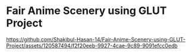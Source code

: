 # Fair Anime Scenery using GLUT Project
https://github.com/Shakibul-Hasan-14/Fair-Anime-Scenery-using-GLUT-Project/assets/120587494/f2f20eeb-9927-4cae-9c89-9091efcc0edb
